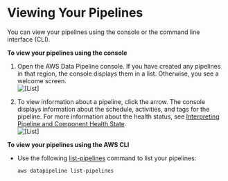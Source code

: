 # Viewing Your Pipelines<a name="dp-list-pipelines"></a>

You can view your pipelines using the console or the command line interface \(CLI\)\.

**To view your pipelines using the console**

1. Open the AWS Data Pipeline console\. If you have created any pipelines in that region, the console displays them in a list\. Otherwise, you see a welcome screen\.  
![\[List\]](http://docs.aws.amazon.com/datapipeline/latest/DeveloperGuide/images/dp-list-pipelines-page.png)

1. To view information about a pipeline, click the arrow\. The console displays information about the schedule, activities, and tags for the pipeline\. For more information about the health status, see [Interpreting Pipeline and Component Health State](dp-interpret-health-status.md)\.  
![\[List\]](http://docs.aws.amazon.com/datapipeline/latest/DeveloperGuide/images/dp-list-pipelines-dropdown.png)

**To view your pipelines using the AWS CLI**
+ Use the following [list\-pipelines](https://docs.aws.amazon.com/cli/latest/reference/datapipeline/list-pipelines.html) command to list your pipelines:

  ```
  aws datapipeline list-pipelines
  ```